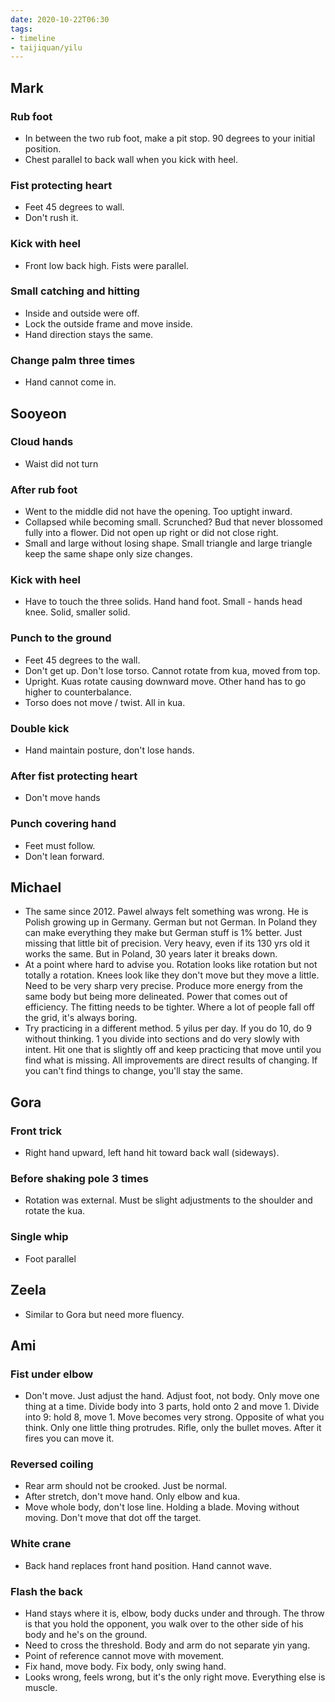 ```yaml
---
date: 2020-10-22T06:30
tags:
- timeline
- taijiquan/yilu
---
```


## Mark
### Rub foot
* In between the two rub foot, make a pit stop.  90 degrees to your initial position.
* Chest parallel to back wall when you kick with heel.
### Fist protecting heart
* Feet 45 degrees to wall.
* Don't rush it.
### Kick with heel
* Front low back high.  Fists were parallel.
### Small catching and hitting
* Inside and outside were off.
* Lock the outside frame and move inside.
* Hand direction stays the same.
### Change palm three times
* Hand cannot come in.

## Sooyeon
### Cloud hands
* Waist did not turn
### After rub foot
* Went to the middle did not have the opening.  Too uptight inward.
* Collapsed while becoming small.  Scrunched?  Bud that never blossomed fully into a flower.  Did not open up right or did not close right.
* Small and large without losing shape.  Small triangle and large triangle keep the same shape only size changes.
### Kick with heel
* Have to touch the three solids.  Hand hand foot.  Small - hands head knee.  Solid, smaller solid.
### Punch to the ground
* Feet 45 degrees to the wall.
* Don't get up.  Don't lose torso.  Cannot rotate from kua, moved from top.
* Upright.  Kuas rotate causing downward move.  Other hand has to go higher to counterbalance.
* Torso does not move / twist.  All in kua.
### Double kick
* Hand maintain posture, don't lose hands.
### After fist protecting heart
* Don't move hands
### Punch covering hand
* Feet must follow.
* Don't lean forward.

## Michael
* The same since 2012.  Pawel always felt something was wrong.  He is Polish growing up in Germany.  German but not German.  In Poland they can make everything they make but German stuff is 1% better.  Just missing that little bit of precision.  Very heavy, even if its 130 yrs old it works the same.  But in Poland, 30 years later it breaks down.
* At a point where hard to advise you.  Rotation looks like rotation but not totally a rotation.  Knees look like they don't move but they move a little.  Need to be very sharp very precise.  Produce more energy from the same body but being more delineated.  Power that comes out of efficiency.  The fitting needs to be tighter.  Where a lot of people fall off the grid, it's always boring.
* Try practicing in a different method.  5 yilus per day.  If you do 10, do 9 without thinking.  1 you divide into sections and do very slowly with intent.  Hit one that is slightly off and keep practicing that move until you find what is missing.  All improvements are direct results of changing.  If you can't find things to change, you'll stay the same.

## Gora
### Front trick
* Right hand upward, left hand hit toward back wall (sideways).
### Before shaking pole 3 times
* Rotation was external.  Must be slight adjustments to the shoulder and rotate the kua.
### Single whip
* Foot parallel

## Zeela
* Similar to Gora but need more fluency.

## Ami
### Fist under elbow
* Don't move.  Just adjust the hand.  Adjust foot, not body.  Only move one thing at a time.  Divide body into 3 parts, hold onto 2 and move 1.  Divide into 9: hold 8, move 1.  Move becomes very strong.  Opposite of what you think.  Only one little thing protrudes.  Rifle, only the bullet moves.  After it fires you can move it.
### Reversed coiling
* Rear arm should not be crooked.  Just be normal.
* After stretch, don't move hand.  Only elbow and kua.
* Move whole body, don't lose line.  Holding a blade.  Moving without moving.  Don't move that dot off the target.
### White crane
* Back hand replaces front hand position.  Hand cannot wave.
### Flash the back
* Hand stays where it is, elbow, body ducks under and through.  The throw is that you hold the opponent, you walk over to the other side of his body and he's on the ground.
* Need to cross the threshold.  Body and arm do not separate yin yang.
* Point of reference cannot move with movement.
* Fix hand, move body.  Fix body, only swing hand.
* Looks wrong, feels wrong, but it's the only right move.  Everything else is muscle.
